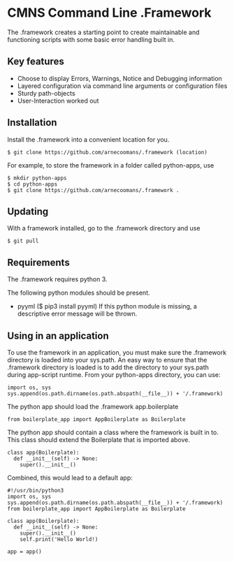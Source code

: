 # CMNS Command Line .Framework

The .framework creates a starting point to create maintainable and functioning scripts 
with some basic error handling built in. 

## Key features
- Choose to display Errors, Warnings, Notice and Debugging information
- Layered configuration via command line arguments or configuration files
- Sturdy path-objects
- User-Interaction worked out

## Installation
Install the .framework into a convenient location for you. 
```
$ git clone https://github.com/arnecoomans/.framework (location)
```
For example, to store the framework in a folder called python-apps, use
```
$ mkdir python-apps
$ cd python-apps
$ git clone https://github.com/arnecoomans/.framework .
```
## Updating
With a framework installed, go to the .framework directory and use
```
$ git pull
```
## Requirements
The .framework requires python 3.

The following python modules should be present.
- pyyml ($ pip3 install pyyml)
If this python module is missing, a descriptive error message will be thrown.

## Using in an application
To use the framework in an application, you must make sure the .framework directory is 
loaded into your sys.path. An easy way to ensure that the .framework directory is loaded
is to add the directory to your sys.path during app-script runtime. 
From your python-apps directory, you can use:
```
import os, sys
sys.append(os.path.dirname(os.path.abspath(__file__)) + '/.framework)
```

The python app should load the .framework app.boilerplate
```
from boilerplate_app import AppBoilerplate as Boilerplate
```

The python app should contain a class where the framework is built in to. This class 
should extend the Boilerplate that is imported above.
```
class app(Boilerplate):
  def __init__(self) -> None:
    super().__init__()
```

Combined, this would lead to a default app:
```
#!/usr/bin/python3
import os, sys
sys.append(os.path.dirname(os.path.abspath(__file__)) + '/.framework)
from boilerplate_app import AppBoilerplate as Boilerplate

class app(Boilerplate):
  def __init__(self) -> None:
    super().__init__()
    self.print('Hello World!)

app = app()
```


